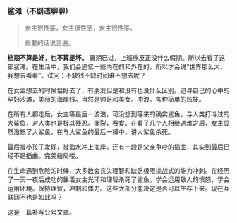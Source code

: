 ### 鲨滩（不剧透聊聊） 

> 女主很性感，女主很性感，女主很性感。
> 
> 重要的话说三遍。



__档期不算是好，也不算是坏。__ 暑期已过，上班族反正没什么假期。所以去看了这部鲨滩。在生活中，我们会追忆一些内在的和外在的。所以才会说“世界那么大，我想去看看”。试问：不缺钱不缺时间谁不想去呢？

在女主想去的时候恰好去了，有朋友但是和没有也没什么区别。追寻自己的心中的孕妇沙滩，美丽的海岸线。当然是帅哥和美女。冲浪。各种简单的炫技。


在所有人都走后，女主等最后一波浪，可没想到等来的确实鲨鱼。与人类打斗过的大鲨鱼，对人类也是极其残忍。撕裂，吞食。在看了几个人相继遇难之后，女主显然激怒了大鲨鱼，在与大鲨鱼的最后一搏中，讲大鲨鱼杀死。


最后被小孩子发现，被海水冲上海岸。还有一段是父亲争吵的插曲，其实到最后已经不是插曲。完美结局喽。


在生命遇到危险的时候，大多数会丧失理智和缺乏极限挑战式的能力冲刺。在经历了一天一夜后成功的靠着女主光环和理智杀死了鲨鱼。学会运用敌人的愤怒，学会运用环境。保持理智，冲刺和体力。这些大部分能决定是否可以生存下来。现在互联网不也是如此吗？


这是一篇补写公号文章。

